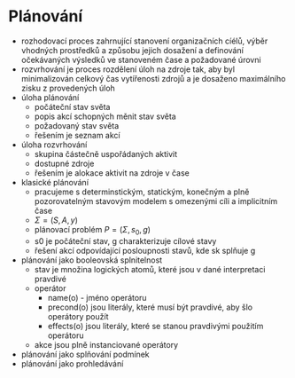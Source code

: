# Plánování
* rozhodovací proces zahrnující stanovení organizačních cíélů, výběr vhodných prostředků a způsobu jejich dosažení a definování očekávaných výsledků ve stanoveném čase a požadované úrovni
* rozvrhování je proces rozdělení úloh na zdroje tak, aby byl minimalizován celkový čas vytířenosti zdrojů a je dosaženo maximálního zisku z provedených úloh
* úloha plánování
    * počáteční stav světa
    * popis akcí schopných měnit stav světa
    * požadovaný stav světa
    * řešením je seznam akcí
* úloha rozvrhování
    * skupina částečně uspořádaných aktivit
    * dostupné zdroje
    * řešením je alokace aktivit na zdroje v čase
* klasické plánování
    * pracujeme s determinstickým, statickým, konečným a plně pozorovatelným stavovým modelem s omezenými cíli a implicitním čase
    * $\Sigma = (S, A, y)$
    * plánovací problém $P = (\Sigma, s_0, g)$
    * s0 je počáteční stav, g charakterizuje cílové stavy
    * řešení akcí odpovídající posloupnosti stavů, kde sk splňuje g
* plánování jako booleovská splnitelnost
    * stav je množina logických atomů, které jsou v dané interpretaci pravdivé
    * operátor
        - name(o) - jméno operátoru
        - precond(o) jsou literály, které musí být pravdivé, aby šlo operátory použít
        - effects(o) jsou literály, které se stanou pravdivými použitím operátoru
    * akce jsou plně instanciované operátory
* plánování jako splňování podmínek
* plánování jako prohledávání